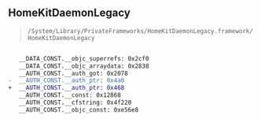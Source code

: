 ## HomeKitDaemonLegacy

> `/System/Library/PrivateFrameworks/HomeKitDaemonLegacy.framework/HomeKitDaemonLegacy`

```diff

   __DATA_CONST.__objc_superrefs: 0x2cf0
   __DATA_CONST.__objc_arraydata: 0x2838
   __AUTH_CONST.__auth_got: 0x2078
-  __AUTH_CONST.__auth_ptr: 0x4a0
+  __AUTH_CONST.__auth_ptr: 0x468
   __AUTH_CONST.__const: 0x12868
   __AUTH_CONST.__cfstring: 0x4f220
   __AUTH_CONST.__objc_const: 0xe56e8

```
